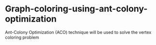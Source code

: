 # Graph-coloring-using-ant-colony-optimization
Ant-Colony Optimization (ACO) technique will be used to solve the vertex coloring problem
